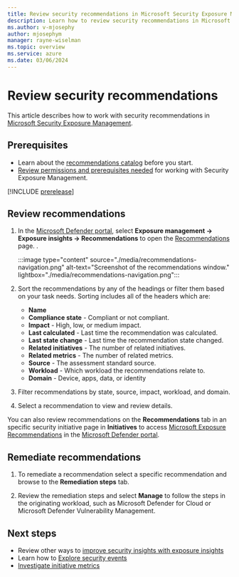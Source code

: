```yaml
---
title: Review security recommendations in Microsoft Security Exposure Management
description: Learn how to review security recommendations in Microsoft Security Exposure Management.
ms.author: v-mjosephy
author: mjosephym
manager: rayne-wiselman
ms.topic: overview
ms.service: azure
ms.date: 03/06/2024
---
```


# Review security recommendations

This article describes how to work with security recommendations in [Microsoft Security Exposure Management](microsoft-security-exposure-management.md).

## Prerequisites

- Learn about the [recommendations catalog](exposure-insights-overview.md#security-recommendations) before you start.
- [Review permissions and prerequisites needed](prerequisites.md) for working with Security Exposure Management.

[!INCLUDE [prerelease](../includes//prerelease.md)]

## Review recommendations

1. In the [Microsoft Defender portal](https://security.microsoft.com), select **Exposure management -> Exposure insights -> Recommendations** to open the [Recommendations](https://security.microsoft.com/exposure-recommendations) page.
 .

    :::image type="content" source="./media/recommendations-navigation.png" alt-text="Screenshot of the recommendations window." lightbox="./media/recommendations-navigation.png":::

1. Sort the recommendations by any of the headings or filter them based on your task needs. Sorting includes all of the headers which are:
    - **Name**
    - **Compliance state** - Compliant or not compliant.
    - **Impact** - High, low, or medium impact.
    - **Last calculated** - Last time the recommendation was calculated.
    - **Last state change** - Last time the recommendation state changed.
    - **Related initiatives** - The number of related initiatives.
    - **Related metrics** - The number of related metrics.
    - **Source** - The assessment standard source.
    - **Workload** - Which workload the recommendations relate to.
    - **Domain** - Device, apps, data, or identity

1. Filter recommendations by state, source, impact, workload, and domain.

1. Select a recommendation to view and review details.

You can also review recommendations on the **Recommendations** tab in an specific security initiative page in **Initiatives** to access [Microsoft Exposure Recommendations](https://security.microsoft.com/exposure-recommendations) in the [Microsoft Defender portal](https://security.microsoft.com/).

## Remediate recommendations

1. To remediate a recommendation select a specific recommendation and browse to the **Remediation steps** tab.

1. Review the remediation steps and select **Manage** to follow the steps in the originating workload, such as Microsoft Defender for Cloud or Microsoft Defender Vulnerability Management.

## Next steps

- Review other ways to [improve security insights with exposure insights](exposure-insights-overview.md)
- Learn how to [Explore security events](security-events.md)
- [Investigate initiative metrics](security-metrics.md)
